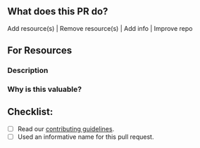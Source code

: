 ## What does this PR do?
Add resource(s) | Remove resource(s) | Add info | Improve repo

## For Resources
### Description

### Why is this valuable?

## Checklist:
- [ ] Read our [contributing guidelines](https://github.com/linux-league/database-scripts/blob/main/docs/CONTRIBUTING.md).
- [ ] Used an informative name for this pull request.
